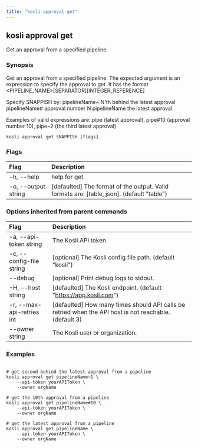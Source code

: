 ```yaml
---
title: "kosli approval get"
---
```


## kosli approval get

Get an approval from a specified pipeline.

### Synopsis

Get an approval from a specified pipeline.
The expected argument is an expression to specify the approval to get.
It has the format <PIPELINE_NAME>[SEPARATOR][INTEGER_REFERENCE]

Specify SNAPPISH by:
	pipelineName~<N>  N'th behind the latest approval
	pipelineName#<N>  approval number N
	pipelineName      the latest approval

Examples of valid expressions are: pipe (latest approval), pipe#10 (approval number 10), pipe~2 (the third latest approval)

```shell
kosli approval get SNAPPISH [flags]
```

### Flags
| Flag | Description |
| :--- | :--- |
|    -h, --help  |  help for get  |
|    -o, --output string  |  [defaulted] The format of the output. Valid formats are: [table, json]. (default "table")  |


### Options inherited from parent commands
| Flag | Description |
| :--- | :--- |
|    -a, --api-token string  |  The Kosli API token.  |
|    -c, --config-file string  |  [optional] The Kosli config file path. (default "kosli")  |
|        --debug  |  [optional] Print debug logs to stdout.  |
|    -H, --host string  |  [defaulted] The Kosli endpoint. (default "https://app.kosli.com")  |
|    -r, --max-api-retries int  |  [defaulted] How many times should API calls be retried when the API host is not reachable. (default 3)  |
|        --owner string  |  The Kosli user or organization.  |


### Examples

```shell

# get second behind the latest approval from a pipeline
kosli approval get pipelineName~1 \
	--api-token yourAPIToken \
	--owner orgName

# get the 10th approval from a pipeline
kosli approval get pipelineName#10 \
	--api-token yourAPIToken \
	--owner orgName

# get the latest approval from a pipeline
kosli approval get pipelineName \
	--api-token yourAPIToken \
	--owner orgName
```

